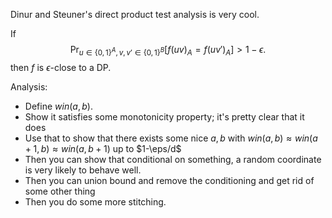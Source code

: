 $\newcommand{\eps}{\varepsilon}$

Dinur and Steuner's direct product test analysis is very cool. 

If
$$
\Pr_{u\in \{ 0,1 \}^A, v,v'\in \{ 0,1 \}^B}[f(uv)_A=f(uv')_A] > 1-\epsilon.
$$
then $f$ is $\epsilon$-close to a DP.

Analysis: 

- Define $win(a,b)$. 
- Show it satisfies some monotonicity property; it's pretty clear that it does
- Use that to show that there exists some nice $a,b$ with $win(a,b) \approx win(a+1,b) \approx win(a,b+1)$ up to $1-\eps/d$
- Then you can show that conditional on something, a random coordinate is very likely to behave well. 
- Then you can union bound and remove the conditioning and get rid of some other thing
- Then you do some more stitching.
